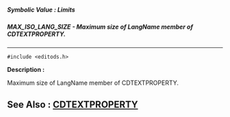##### Symbolic Value : Limits
##### MAX_ISO_LANG_SIZE - Maximum size of LangName member of CDTEXTPROPERTY.
---
```
#include <editods.h>
```
**Description :**

Maximum size of LangName member of CDTEXTPROPERTY.

**See Also :**
[CDTEXTPROPERTY](/domino-c-api-docs/reference/Data/CDTEXTPROPERTY)
---
